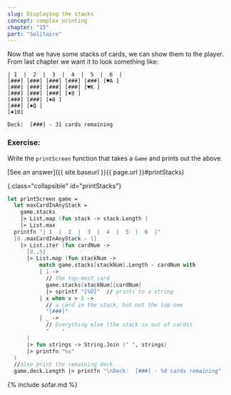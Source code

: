 ```yaml
---
slug: Displaying the stacks
concept: complex printing
chapter: "15"
part: "Solitaire"
---
```


Now that we have some stacks of cards, we can show them to the player.  From last chapter we want it to look something like:
```
| 1  |  2  |  3  |  4  |  5  |  6  |
[###] [###] [###] [###] [###] [♥A ]
[###] [###] [###] [###] [♥K ]     
[###] [###] [###] [♦8 ]          
[###] [###] [♠8 ]               
[###] [♠Q ]                    
[♠10]                         

Deck:  [###] - 31 cards remaining
```

### Exercise: 
Write the `printScreen` function that takes a `Game` and prints out the above.

[See an answer]({{ site.baseurl }}{{ page.url }}#printStacks)

{:class="collapsible" id="printStacks"}
```fsharp
let printScreen game = 
  let maxCardInAnyStack = 
    game.stacks 
    |> List.map (fun stack -> stack.Length )
    |> List.max
  printfn "| 1  |  2  |  3  |  4  |  5  |  6  |"
  [0..maxCardInAnyStack - 1]
    |> List.iter (fun cardNum ->
      [0..5]
      |> List.map (fun stackNum ->
          match game.stacks[stackNum].Length - cardNum with 
          | 1 -> 
            // the top-most card
            game.stacks[stackNum][cardNum]
            |> sprintf "[%O]"  // prints to a string
          | x when x > 1 -> 
            // a card in the stack, but not the top one
            "[###]"
          | _ -> 
            // Everything else (the stack is out of cards)
            "    "            
      )
      |> fun strings -> String.Join (" ", strings)
      |> printfn "%s"
  )
  //also print the remaining deck
  game.deck.Length |> printfn "\nDeck:  [###] - %d cards remaining"
```

{% include sofar.md %}


<!-- 
__Play loop__: 
  - Take 3 cards from the remainder of the `deck`, place them on the `table`, and display the top one only to the player
  - Player can move the top card on the `table` onto a selected `stack`.  This reveals the next card in the `table` until there are no more on the `table`
  - Player may also choose to move a subset of the top-most face-up cards in a `stack` to the top of another `stack`.  If this reveals a face-down card on a `stack`, then it is turned face-up.

```
========= Solitaire ==========
| 1 |  2 |  3 |  4 |  5 |  6 |
[##] [##] [##] [##] [##] [♠9]
[##] [##] [##] [##] [♣Q]
[##] [##] [##] [♠2]
[##] [##] [♥8]
[##] [♦K]
[♦4]
--space--
Table: [##][##][♦5]
Deck : [##] - 32 Cards remaining
<t>able cards, <1-6> put on stack, <q>uit
```

So that means we have more "rows" to display for our game:
- Header - _1_
- Stack number - _1_
- Stacks - _6_
- A spacer - _1_
- Table  - _1_
- Deck - _1_
- Prompt - _1_
- __Total: 12__ -->